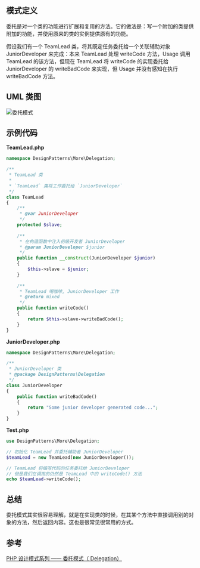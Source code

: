 ## 模式定义
委托是对一个类的功能进行扩展和复用的方法。它的做法是：写一个附加的类提供附加的功能，并使用原来的类的实例提供原有的功能。

假设我们有一个 TeamLead 类，将其既定任务委托给一个关联辅助对象 JuniorDeveloper 来完成：本来 TeamLead 处理 writeCode 方法，Usage 调用 TeamLead 的该方法，但现在 TeamLead 将 writeCode 的实现委托给 JuniorDeveloper 的 writeBadCode 来实现，但 Usage 并没有感知在执行 writeBadCode 方法。


## UML 类图
![委托模式](http://7xkt52.com1.z0.glb.clouddn.com/markdown/1468079844564.png)


## 示例代码

**TeamLead.php**

```php
namespace DesignPatterns\More\Delegation;

/**
 * TeamLead 类
 * 
 * `TeamLead` 类将工作委托给 `JuniorDeveloper`
 */
class TeamLead
{
    /** 
     * @var JuniorDeveloper
     */
    protected $slave;
    
    /**
     * 在构造函数中注入初级开发者 JuniorDeveloper
     * @param JuniorDeveloper $junior
     */
    public function __construct(JuniorDeveloper $junior)
    {
        $this->slave = $junior;
    }
    
    /**
     * TeamLead 喝咖啡, JuniorDeveloper 工作
     * @return mixed
     */
    public function writeCode()
    {
        return $this->slave->writeBadCode();
    }
}
```

**JuniorDeveloper.php**

```php
namespace DesignPatterns\More\Delegation;

/**
 * JuniorDeveloper 类
 * @package DesignPatterns\Delegation
 */
class JuniorDeveloper
{
    public function writeBadCode()
    {
        return "Some junior developer generated code...";
    }
}
```

**Test.php**

```php
use DesignPatterns\More\Delegation;

// 初始化 TeamLead 并委托辅助者 JuniorDeveloper
$teamLead = new TeamLead(new JuniorDeveloper());

// TeamLead 将编写代码的任务委托给 JuniorDeveloper
// 但是我们在调用的仍然是 TeamLead 中的 writeCode() 方法
echo $teamLead->writeCode();
```

## 总结
委托模式其实很容易理解，就是在实现类的时候，在其某个方法中直接调用别的对象的方法，然后返回内容。这也是很常见很常用的方式。


## 参考
[PHP 设计模式系列 —— 委托模式（ Delegation）](http://laravelacademy.org/post/3038.html)

